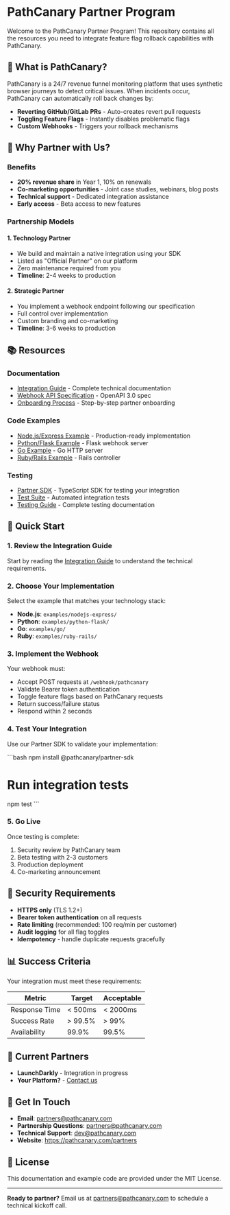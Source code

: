 # PathCanary Partner Program

Welcome to the PathCanary Partner Program! This repository contains all the resources you need to integrate feature flag rollback capabilities with PathCanary.

## 🚀 What is PathCanary?

PathCanary is a 24/7 revenue funnel monitoring platform that uses synthetic browser journeys to detect critical issues. When incidents occur, PathCanary can automatically roll back changes by:

- **Reverting GitHub/GitLab PRs** - Auto-creates revert pull requests
- **Toggling Feature Flags** - Instantly disables problematic flags
- **Custom Webhooks** - Triggers your rollback mechanisms

## 🤝 Why Partner with Us?

### Benefits
- **20% revenue share** in Year 1, 10% on renewals
- **Co-marketing opportunities** - Joint case studies, webinars, blog posts
- **Technical support** - Dedicated integration assistance
- **Early access** - Beta access to new features

### Partnership Models

#### 1. Technology Partner
- We build and maintain a native integration using your SDK
- Listed as "Official Partner" on our platform
- Zero maintenance required from you
- **Timeline**: 2-4 weeks to production

#### 2. Strategic Partner
- You implement a webhook endpoint following our specification
- Full control over implementation
- Custom branding and co-marketing
- **Timeline**: 3-6 weeks to production

## 📚 Resources

### Documentation
- [Integration Guide](./docs/INTEGRATION_GUIDE.md) - Complete technical documentation
- [Webhook API Specification](./docs/API_SPECIFICATION.md) - OpenAPI 3.0 spec
- [Onboarding Process](./docs/ONBOARDING.md) - Step-by-step partner onboarding

### Code Examples
- [Node.js/Express Example](./examples/nodejs-express/) - Production-ready implementation
- [Python/Flask Example](./examples/python-flask/) - Flask webhook server
- [Go Example](./examples/go/) - Go HTTP server
- [Ruby/Rails Example](./examples/ruby-rails/) - Rails controller

### Testing
- [Partner SDK](./sdk/) - TypeScript SDK for testing your integration
- [Test Suite](./tests/) - Automated integration tests
- [Testing Guide](./docs/TESTING_GUIDE.md) - Complete testing documentation

## 🎯 Quick Start

### 1. Review the Integration Guide
Start by reading the [Integration Guide](./docs/INTEGRATION_GUIDE.md) to understand the technical requirements.

### 2. Choose Your Implementation
Select the example that matches your technology stack:
- **Node.js**: `examples/nodejs-express/`
- **Python**: `examples/python-flask/`
- **Go**: `examples/go/`
- **Ruby**: `examples/ruby-rails/`

### 3. Implement the Webhook
Your webhook must:
- Accept POST requests at `/webhook/pathcanary`
- Validate Bearer token authentication
- Toggle feature flags based on PathCanary requests
- Return success/failure status
- Respond within 2 seconds

### 4. Test Your Integration
Use our Partner SDK to validate your implementation:

\`\`\`bash
npm install @pathcanary/partner-sdk

# Run integration tests
npm test
\`\`\`

### 5. Go Live
Once testing is complete:
1. Security review by PathCanary team
2. Beta testing with 2-3 customers
3. Production deployment
4. Co-marketing announcement

## 🔐 Security Requirements

- **HTTPS only** (TLS 1.2+)
- **Bearer token authentication** on all requests
- **Rate limiting** (recommended: 100 req/min per customer)
- **Audit logging** for all flag toggles
- **Idempotency** - handle duplicate requests gracefully

## 📊 Success Criteria

Your integration must meet these requirements:

| Metric | Target | Acceptable |
|--------|--------|------------|
| Response Time | < 500ms | < 2000ms |
| Success Rate | > 99.5% | > 99% |
| Availability | 99.9% | 99.5% |

## 🏢 Current Partners

- **LaunchDarkly** - Integration in progress
- **Your Platform?** - [Contact us](mailto:partners@pathcanary.com)

## 💬 Get In Touch

- **Email**: partners@pathcanary.com
- **Partnership Questions**: partners@pathcanary.com
- **Technical Support**: dev@pathcanary.com
- **Website**: https://pathcanary.com/partners

## 📄 License

This documentation and example code are provided under the MIT License.

---

**Ready to partner?** Email us at partners@pathcanary.com to schedule a technical kickoff call.

